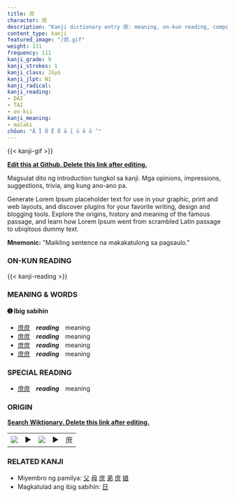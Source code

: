 ```yaml
---
title: 庶
character: 庶
description: "Kanji dictionary entry 庶: meaning, on-kun reading, compounds, origin, related kanji"
content_type: kanji
featured_image: "/庶.gif"
weight: 111
frequency: 111
kanji_grade: 9
kanji_strokes: 1
kanji_class: Jōyō
kanji_jlpt: N1
kanji_radical: 
kanji_reading: 
- DAI
- TAI
- oo-kii
kanji_meaning:
- malaki
chōon: "Ā Ī Ū Ē Ō ā ī ū ē ō ’"
---
```

[//]: # (Don't edit the line below. Kanji animated GIF code is automatically generated.)
{{< kanji-gif >}}

[//]: # (Edit below this line.)

**[Edit this at Github. Delete this link after editing.](https://github.com/tim0g/tim/tree/main/content/kanji/庶/index.md)**

Magsulat dito ng introduction tungkol sa kanji. Mga opinions, impressions, suggestions, trivia, ang kung ano-ano pa.

Generate Lorem Ipsum placeholder text for use in your graphic, print and web layouts, and discover plugins for your favorite writing, design and blogging tools. Explore the origins, history and meaning of the famous passage, and learn how Lorem Ipsum went from scrambled Latin passage to ubiqitous dummy text.
 
**Mnemonic:** "Maikling sentence na makakatulong sa pagsaulo."

### ON-KUN READING

[//]: # (Don't edit the line below. ON-KUN READING code is automatically generated.)
{{< kanji-reading >}}

### MEANING & WORDS

#### ➊ **Ibig sabihin**
  - [庶](../庶)[庶](../庶)　***reading***　meaning
  - [庶](../庶)[庶](../庶)　***reading***　meaning
  - [庶](../庶)[庶](../庶)　***reading***　meaning
  - [庶](../庶)[庶](../庶)　***reading***　meaning

### SPECIAL READING
  - [庶](../庶)[庶](../庶)　***reading***　meaning

### ORIGIN

**[Search Wiktionary. Delete this link after editing.](https://wiktionary.org/wiki/庶)**
<table class="kanji-table"><tr><td>
<img src="60px-庶-bronze.svg.png">
</td><td>▶</td><td>
<img src="60px-庶-oracle.svg.png">
</td><td>▶</td>
<td class="kanji-origin">庶</td>
</tr></table>

### RELATED KANJI
- Miyembro ng pamilya: [父](../父) [母](../母) [庶](../庶) [弟](../弟) [庶](../庶) [娘](../娘)
- Magkatulad ang ibig sabihin: [日](../日)

